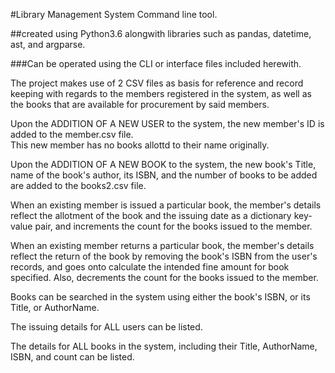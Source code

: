#Library Management System Command line tool.

##created using Python3.6 alongwith libraries such as pandas, datetime, ast, and argparse.

###Can be operated using the CLI or interface files included herewith.


The project makes use of 2 CSV files as basis for reference and record keeping with regards to the members registered in the system, as well as the books that are available for procurement by said members.  
  
Upon the ADDITION OF A NEW USER to the system, the new member's ID is added to the member.csv file.  
This new member has no books allottd to their name originally.
  

Upon the ADDITION OF A NEW BOOK to the system, the new book's Title, name of the book's author, its ISBN, and the number of books to be added are added to the books2.csv file.
  
  
When an existing member is issued a particular book, the member's details reflect the allotment of the book and the issuing date as a dictionary key-value pair, and increments the count for the books issued to the member.

When an existing member returns a particular book, the member's details reflect the return of the book by removing the book's ISBN from the user's records, and goes onto calculate the intended fine amount for book specified. Also, decrements the count for the books issued to the member.  
  
Books can be searched in the system using either the book's ISBN, or its Title, or AuthorName.  
  
The issuing details for ALL users can be listed.

The details for ALL books in the system, including their Title, AuthorName, ISBN, and count can be listed.